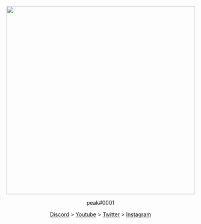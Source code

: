 <p align="center"><img width="500" height="500" src="https://cdn.discordapp.com/attachments/803085820084355120/828832818041323580/cat_vape.gif"></p> <p align="center">peak#0001</p> <p align="center"> <a href="https://discord.gg/zAtKD32FMU">Discord</a> > <a href="https://www.youtube.com/channel/UCNdjCahO5IkmVxPaIAPXQAw">Youtube</a> > <a href="https://twitter.com/RealSolar">Twitter</a> > <a href="https://www.instagram.com/realsolarr2/">Instagram</a> <br><br> </p>
